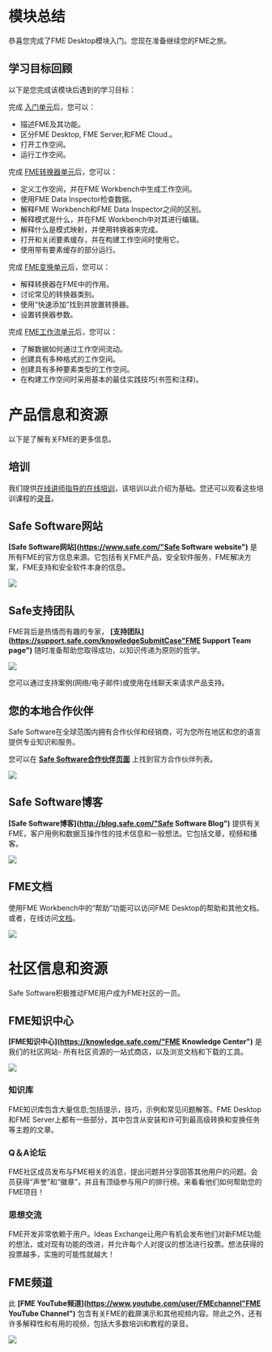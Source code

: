 # 模块总结

恭喜您完成了FME Desktop模块入门。您现在准备继续您的FME之旅。

## 学习目标回顾

以下是您完成该模块后遇到的学习目标：

完成 [入门单元](../1.getting-started/1.01.getting-started.md)后，您可以：
- 描述FME及其功能。
- 区分FME Desktop, FME Server,和FME Cloud.。
- 打开工作空间。
- 运行工作空间。

完成 [FME转换器单元](../2.translations/2.01.fme-translations.md)后，您可以：
- 定义工作空间，并在FME Workbench中生成工作空间。
- 使用FME Data Inspector检查数据。
- 解释FME Workbench和FME Data Inspector之间的区别。
- 解释模式是什么，并在FME Workbench中对其进行编辑。
- 解释什么是模式映射，并使用转换器来完成。
- 打开和关闭要素缓存，并在构建工作空间时使用它。
- 使用带有要素缓存的部分运行。

完成 [FME变换单元](../3.transformations/3.01.fme-transformations.md)后，您可以：
- 解释转换器在FME中的作用。
- 讨论常见的转换器类别。
- 使用“快速添加”找到并放置转换器。
- 设置转换器参数。

完成 [FME工作流单元](../4.workflows/4.01.fme-workflows.md)后，您可以：
- 了解数据如何通过工作空间流动。
- 创建具有多种格式的工作空间。
- 创建具有多种要素类型的工作空间。
- 在构建工作空间时采用基本的最佳实践技巧(书签和注释)。

# 产品信息和资源 #

以下是了解有关FME的更多信息。

## 培训

我们提供[在线讲师指导的在线培训](https://www.safe.com/training/)，该培训以此介绍为基础。您还可以观看这些培训课程的[录音](https://www.safe.com/training/recorded/)。

## Safe Software网站 ##

**[Safe Software网站](https://www.safe.com/"Safe Software website")** 是所有FME的官方信息来源。它包括有关FME产品，安全软件服务，FME解决方案，FME支持和安全软件本身的信息。

![](./Images/Img6.01.SafeWebSite.png)

## Safe支持团队 ##

FME背后是热情而有趣的专家， **[支持团队](https://support.safe.com/knowledgeSubmitCase"FME Support Team page")** 随时准备帮助您取得成功，以知识传递为原则的哲学。

![](./Images/Img6.02.SafeSupportTeam.png)

您可以通过支持案例(网络/电子邮件)或使用在线聊天来请求产品支持。

## 您的本地合作伙伴 ##

Safe Software在全球范围内拥有合作伙伴和经销商，可为您所在地区和您的语言提供专业知识和服务。

您可以在 **[Safe Software合作伙伴页面](http://www.safe.com/partners/ "FME Partners Page")** 上找到官方合作伙伴列表。

![](./Images/Img6.03.SafePartnersWorldImage.png)

## Safe Software博客 ##

**[Safe Software博客](http://blog.safe.com/"Safe Software Blog")** 提供有关FME，客户用例和数据互操作性的技术信息和一般想法。它包括文章，视频和播客。

![](./Images/Img6.04.SafeBlog.png)

## FME文档 ##

使用FME Workbench中的“帮助”功能可以访问FME Desktop的帮助和其他文档。或者，在线访问[文档](https://docs.safe.com)。

![](./Images/Img6.05.SafeDocumentation.png)

# 社区信息和资源 #

Safe Software积极推动FME用户成为FME社区的一员。

## FME知识中心 ##

**[FME知识中心](https://knowledge.safe.com/"FME Knowledge Center")** 是我们的社区网站- 所有社区资源的一站式商店，以及浏览文档和下载的工具。

![](./Images/Img6.06.KnowledgeCenter.png)

### 知识库 ###
FME知识库包含大量信息;包括提示，技巧，示例和常见问题解答。FME Desktop和FME Server上都有一些部分，其中包含从安装和许可到最高级转换和变换任务等主题的文章。

### Q＆A论坛 ###

FME社区成员发布与FME相关的消息，提出问题并分享回答其他用户的问题。会员获得“声誉”和“徽章”，并且有顶级参与用户的排行榜。来看看他们如何帮助您的FME项目！

### 思想交流 ###

FME开发非常依赖于用户。Ideas Exchange让用户有机会发布他们对新FME功能的想法，或对现有功能的改进，并允许每个人对提议的想法进行投票。想法获得的投票越多，实施的可能性就越大！

## FME频道 ##

此 **[FME YouTube频道](https://www.youtube.com/user/FMEchannel"FME YouTube Channel")** 包含有关FME的截屏演示和其他视频内容。除此之外，还有许多解释性和有用的视频，包括大多数培训和教程的录音。

![](./Images/Img6.07.FMEYouTubeChannel.png)
